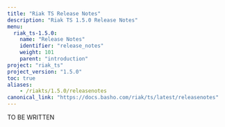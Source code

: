 ```yaml
---
title: "Riak TS Release Notes"
description: "Riak TS 1.5.0 Release Notes"
menu:
  riak_ts-1.5.0:
    name: "Release Notes"
    identifier: "release_notes"
    weight: 101
    parent: "introduction"
project: "riak_ts"
project_version: "1.5.0"
toc: true
aliases:
    - /riakts/1.5.0/releasenotes
canonical_link: "https://docs.basho.com/riak/ts/latest/releasenotes"
---
```


TO BE WRITTEN

